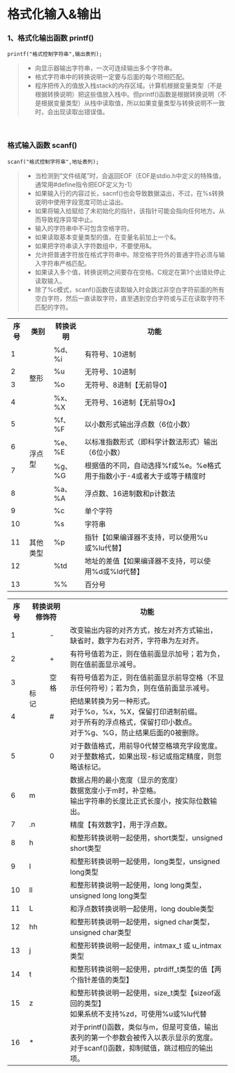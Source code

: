 # 格式化输入&输出

### 1、格式化输出函数 printf()
```
printf("格式控制字符串",输出表列);
```
>* 向显示器输出字符串，一次可连续输出多个字符串。
>* 格式字符串中的转换说明一定要与后面的每个项相匹配。
>* 程序把传入的值放入栈stack的内存区域。计算机根据变量类型（不是根据转换说明）把这些值放入栈中。但printf()函数是根据转换说明（不是根据变量类型）从栈中读取值，所以如果变量类型与转换说明不一致时，会出现读取出错误值。







<br>

### 格式输入函数 scanf()
```
scanf("格式控制字符串",地址表列);
```

>* 当检测到“文件结尾”时，会返回EOF（EOF是stdio.h中定义的特殊值，通常用#define指令把EOF定义为-1）
>* 如果输入行的内容过长，sacnf()也会导致数据溢出，不过，在%s转换说明中使用字段宽度可防止溢出。
>* 如果将输入给赋给了未初始化的指针，该指针可能会指向任何地方。从而导致程序异常中止。
>* 输入的字符串中不可包含空格字符。
>* 如果读取基本变量类型的值，在变量名前加上一个&。
>* 如果把字符串读入字符数组中，不要使用&。
>* 允许把普通字符放在格式字符串中。除空格字符外的普通字符必须与输入字符串严格匹配。
>* 如果读入多个值，转换说明之间要存在空格。C规定在第1个出错处停止读取输入。
>* 除了%c模式，scanf()函数在读取输入时会跳过非空白字符前面的所有空白字符，然后一直读取字符，直至遇到空白字符或与正在读取字符不匹配的字符。


<table>
    <tr>
        <th>序号</th>
        <th>类别</th>
        <th>转换说明</th>
        <th>功能</th>
    </tr>
    <tr>
        <td>1</td>
        <td rowspan=4>整形</td>
        <td>%d、%i</td>
        <td>有符号、10进制</td>
    </tr>
    <tr>
        <td>2</td>
        <td>%u</td>
        <td>无符号、10进制</td>
    </tr>
      <tr>
        <td>3</td>
        <td>%o</td>
        <td>无符号、8进制【无前导0】</td>
    </tr>
      <tr>
        <td>4</td>
        <td>%x、%X</td>
        <td>无符号、16进制【无前导0x】</td>
    </tr>
      <tr>
        <td>5</td>
        <td rowspan=4>浮点型</td>
        <td>%f、%F</td>
        <td>以小数形式输出浮点数（6位小数）</td>
    </tr>
      <tr>
        <td>6</td>
        <td>%e、%E</td>
        <td>以标准指数形式（即科学计数法形式）输出（6位小数）</td>
    </tr>
      <tr>
        <td>7</td>
        <td>%g、%G</td>
        <td>根据值的不同，自动选择%f或%e。%e格式用于指数小于-4或者大于或等于精度时</td>
    </tr>
        <tr>
        <td>8</td>
        <td>%a、%A</td>
        <td>浮点数、16进制数和p计数法</td>
    </tr>
      <tr>
        <td>9</td>
        <td rowspan=5>其他类型</td>
        <td>%c</td>
        <td>单个字符</td>
    </tr>
      <tr>
        <td>10</td>
        <td>%s</td>
        <td>字符串</td>
    </tr>
      <tr>
        <td>11</td>
        <td>%p</td>
        <td>指针【如果编译器不支持，可以使用%u或%lu代替】</td>
    </tr>
      <tr>
        <td>12</td>
        <td>%td</td>
        <td>地址的差值【如果编译器不支持，可以使用%d或%ld代替】</td>
    </tr>
      <tr>
        <td>13</td>
        <td>%%</td>
        <td>百分号</td>
    </tr>
  
  
</table>



<table>
    <tr>
        <th>序号</th>
        <th colspan=2>转换说明修饰符</th>
        <th>功能</th>
    </tr>
    <tr>
        <td>1</td>
        <td rowspan=5>标记</td>
        <td>-</td>
        <td>改变输出内容的对齐方式，按左对齐方式输出，
缺省时，数字为右对齐，字符串为左对齐。</td>
    </tr>
      <tr>
        <td>2</td>
        <td>+</td>
        <td>有符号值若为正，则在值前面显示加号；若为负，则在值前面显示减号。</td>
    </tr>
      <tr>
        <td>3</td>
        <td>空格</td>
        <td>有符号值若为正，则在值前面显示前导空格（不显示任何符号）；若为负，则在值前面显示减号。</td>
    </tr>
      <tr>
        <td>4</td>
        <td>#</td>
        <td>把结果转换为另一种形式。<br>
对于%o，%x，%X，保留打印进制前缀。<br>
对于所有的浮点格式，保留打印小数点。<br>
对于%g、%G，防止结果后面的0被删除。</td>
    </tr>
      <tr>
        <td>5</td>
        <td>0</td>
        <td>对于数值格式，用前导0代替空格填充字段宽度。<br>
对于整数格式，如果出现-标记或指定精度，则忽略该标记。</td>
    </tr>
      <tr>
        <td>6</td>
        <td colspan=2>m</td>
        <td>数据占用的最小宽度（显示的宽度）<br>
数据宽度小于m时，补空格。<br>
输出字符串的长度比正式长度小，按实际位数输出。</td>
    </tr>
        <tr>
        <td>7</td>
        <td colspan=2>.n</td>
        <td>精度【有效数字】，用于浮点数。</td>
    </tr>
        <tr>
        <td>8</td>
        <td colspan=2>h</td>
        <td>和整形转换说明一起使用，short类型，unsigned short类型</td>
    </tr>
        <tr>
        <td>9</td>
        <td colspan=2>l</td>
        <td>和整形转换说明一起使用，long类型，unsigned long类型</td>
    </tr>
        <tr>
        <td>10</td>
        <td colspan=2>ll</td>
        <td>和整形转换说明一起使用，long long类型，unsigned long long类型</td>
    </tr>
        <tr>
        <td>11</td>
        <td colspan=2>L</td>
        <td>和浮点数转换说明一起使用，long double类型</td>
    </tr>
        <tr>
        <td>12</td>
        <td colspan=2>hh</td>
        <td>和整形转换说明一起使用，signed char类型，unsigned char类型</td>
    </tr>
        <tr>
        <td>13</td>
        <td colspan=2>j</td>
        <td>和整形转换说明一起使用，intmax_t 或 u_intmax类型</td>
    </tr>
        <tr>
        <td>14</td>
        <td colspan=2>t</td>
        <td>和整形转换说明一起使用，ptrdiff_t类型的值【两个指针差值的类型】</td>
    </tr>
        <tr>
        <td>15</td>
        <td colspan=2>z</td>
        <td>和整形转换说明一起使用，size_t类型【sizeof返回的类型】<br>
如果系统不支持%zd，可使用%u或%lu代替</td>
    </tr>
          <tr>
        <td>16</td>
        <td colspan=2>*</td>
        <td>对于printf()函数，类似与m，但是可变值，输出表列的第一个参数会被传入以表示显示的宽度。<br>
对于scanf()函数，抑制赋值，跳过相应的输出项。</td>
    </tr>
  
  
  
  
  
</table>
   



















